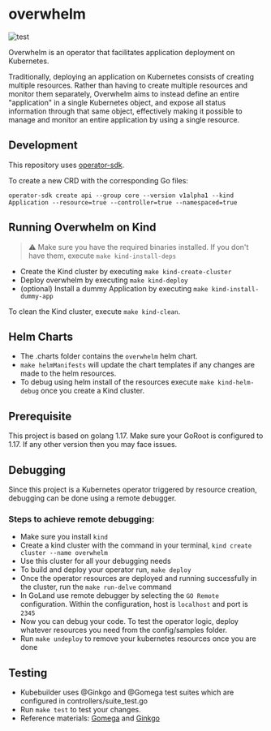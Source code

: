 # overwhelm
![test](https://github.com/ExpediaGroup/overwhelm/workflows/test/badge.svg?branch=master)

Overwhelm is an operator that facilitates application deployment on Kubernetes.

Traditionally, deploying an application on Kubernetes consists of creating multiple resources.
Rather than having to create multiple resources and monitor them separately, Overwhelm aims to
instead define an entire "application" in a single Kubernetes object, and expose all status
information through that same object, effectively making it possible to manage and monitor an
entire application by using a single resource.


## Development 
This repository uses [operator-sdk](https://sdk.operatorframework.io/docs/building-operators/golang/quickstart/).

To create a new CRD with the corresponding Go files:
```console
operator-sdk create api --group core --version v1alpha1 --kind Application --resource=true --controller=true --namespaced=true
```

## Running Overwhelm on Kind
> ⚠ Make sure you have the required binaries installed. If you don't have them, execute `make kind-install-deps`
- Create the Kind cluster by executing `make kind-create-cluster`
- Deploy overwhelm by executing `make kind-deploy`
- (optional) Install a dummy Application by executing `make kind-install-dummy-app`


To clean the Kind cluster, execute `make kind-clean`.

## Helm Charts
- The .charts folder contains the `overwhelm` helm chart.
- `make helmManifests` will update the chart templates if any changes are made to the helm resources. 
- To debug using helm install of the resources execute `make kind-helm-debug` once you create a Kind cluster.


## Prerequisite
This project is based on golang 1.17. Make sure your GoRoot is configured to 1.17. If any other version then you may face issues.

## Debugging
Since this project is a Kubernetes operator triggered by resource creation, debugging can be done using a remote debugger.

### Steps to achieve remote debugging:

* Make sure you install `kind`
* Create a kind cluster with the command in your terminal, `kind create cluster --name overwhelm`
* Use this cluster for all your debugging needs
* To build and deploy your operator run, `make deploy`
* Once the operator resources are deployed and running successfully in the cluster, run the `make run-delve` command
* In GoLand use remote debugger by selecting the `GO Remote` configuration. Within the configuration, host is `localhost` and port is `2345`
* Now you can debug your code. To test the operator logic, deploy whatever resources you need from the config/samples folder.
* Run `make undeploy` to remove your kubernetes resources once you are done

## Testing
* Kubebuilder uses @Ginkgo and @Gomega test suites which are configured in controllers/suite_test.go
* Run `make test` to test your changes. 
* Reference materials: [Gomega](https://onsi.github.io/gomega/) and [Ginkgo](https://onsi.github.io/ginkgo/)
